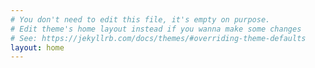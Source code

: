 ```yaml
---
# You don't need to edit this file, it's empty on purpose. 
# Edit theme's home layout instead if you wanna make some changes
# See: https://jekyllrb.com/docs/themes/#overriding-theme-defaults
layout: home
---
```

